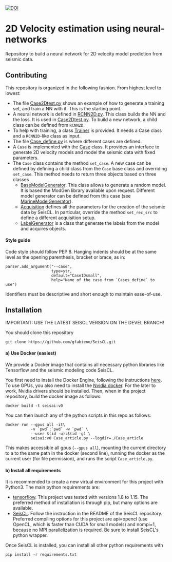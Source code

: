 [![DOI](https://zenodo.org/badge/DOI/10.5281/zenodo.3492115.svg)](https://doi.org/10.5281/zenodo.3492115)

# 2D Velocity estimation using neural-networks

Repository to build a neural network for 2D velocity model prediction from
seismic data.

## Contributing

This repository is organized in the following fashion. From highest level to
lowest:

*   The file [Case2Dtest.py](main.py) shows an example of how to generate
a training set, and train a NN with it. This is the starting point.
*   A neural network is defined in [RCNN2D.py](vrmslearn/RCNN2D.py).
This class builds the NN and the loss. It is used in [Case2Dtest.py](main.py).
To build a new network, a child class can be defined from `RCNN2D`.
*   To help with training, a class [Trainer](vrmslearn/Trainer.py) is provided.
It needs a Case class and a `RCNN2D`-like class as input.
*   The file [Case_define.py](Case_define.py) is where different cases are
defined.
*  A `Case` is implemented with the [Case](vrmslearn/Case.py) class. It provides an
interface to generate 2D velocity models and model the seismic data with
fixed parameters.
*   The `Case` class contains the method `set_case`. A new case can be defined
by defining a child class from the `Case` base class and overriding `set_case`.
This method needs to return three objects based on three classes
    *  [BaseModelGenerator](vrmslearn/BaseModelGenerator.py). This class allows
    to generate a random model. It is based the ModGen library available upon
    request. Different model generator can be defined from this case (see
    [MarineModelGenerator](vrmslearn/BaseModelGenerator.py)).
    *   [Acquisition](vrmslearn/SeismicGenerator.py) defines all the parameters
    for the creation of the seismic data by SeisCL. In particular, override the
    method `set_rec_src` to define a different acquisition setup.
    * [LabelGenerator](vrmslearn/LabelGenerator.py) is a class that generate the
    labels from the model and acquires objects.


#### Style guide

Code style should follow PEP 8. Hanging indents should be at the same level as
the opening parenthesis, bracket or brace, as in:
```
parser.add_argument("--case",
                    type=str,
                    default="Case1Dsmall",
                    help="Name of the case from `Cases_define` to use")
```
Identifiers must be descriptive and short enough to maintain ease-of-use.

## Installation

IMPORTANT: USE THE LATEST SEISCL VERSION ON THE DEVEL BRANCH!


You should clone this repository

    git clone https://github.com/gfabieno/SeisCL.git

#### a) Use Docker (easiest)

We provide a Docker image that contains all necessary python libraries like Tensorflow
and the seismic modeling code SeisCL.

You first need to install the Docker Engine, following the instructions [here](https://docs.docker.com/install/).
To use GPUs, you also need to install the [Nvidia docker](https://github.com/NVIDIA/nvidia-docker).
For the later to work, Nvidia drivers should be installed.
Then, when in the project repository, build the docker image as follows:

    docker build -t seisai:v0

You can then launch any of the python scripts in this repo as follows:

    docker run --gpus all -it\
               -v `pwd`:`pwd` -w `pwd` \
               --user $(id -u):$(id -g) \
               seisai:v0 Case_article.py --logdir=./Case_article

This makes accessible all gpus (`--gpus all`), mounting the current directory to a
to the same path in the docker (second line), running the docker as the current user
(for file permission), and runs the script `Case_article.py`.

#### b) Install all requirements

It is recommended to create a new virtual environment for this project with Python3.
The main python requirements are:
*   [tensorflow](https://www.tensorflow.org). This project was tested with versions 1.8 to 1.15.
The preferred method of installation is through pip, but many options are available.
*  [SeisCL](https://github.com/gfabieno/SeisCL). Follow the instruction in the README of
the SeisCL repository. Preferred compiling options for this project are api=opencl (use
OpenCL, which is faster than CUDA for small models) and nompi=1, because no MPI parallelization is required.
Be sure to install SeisCL's python wrapper.

Once SeisCL is installed, you can install all other python requirements with

    pip install -r requirements.txt
